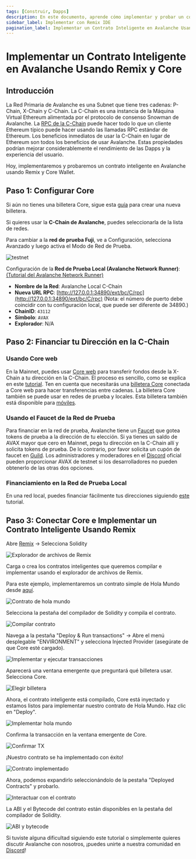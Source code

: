 ```yaml
---
tags: [Construir, Dapps]
description: En este documento, aprende cómo implementar y probar un contrato inteligente en Avalanche usando Remix y Core.
sidebar_label: Implementar con Remix IDE
pagination_label: Implementar un Contrato Inteligente en Avalanche Usando Remix y Core
---
```


# Implementar un Contrato Inteligente en Avalanche Usando Remix y Core

## Introducción

La Red Primaria de Avalanche es una Subnet que tiene tres cadenas: P-Chain, X-Chain
y C-Chain. La C-Chain es una instancia de la Máquina Virtual Ethereum alimentada
por el protocolo de consenso Snowman de Avalanche. La
[RPC de la C-Chain](/reference/avalanchego/c-chain/api.md) puede hacer todo lo que un cliente Ethereum típico puede hacer
usando las llamadas RPC estándar de Ethereum. Los beneficios inmediatos de
usar la C-Chain en lugar de Ethereum son todos los beneficios de usar
Avalanche. Estas propiedades podrían mejorar considerablemente el rendimiento de
las Dapps y la experiencia del usuario.

Hoy, implementaremos y probaremos un contrato inteligente en Avalanche usando Remix y Core Wallet.

## Paso 1: Configurar Core

Si aún no tienes una billetera Core, sigue esta
[guía](https://support.avax.network/en/articles/6100129-core-extension-how-do-i-create-a-new-wallet)
para crear una nueva billetera.

Si quieres usar la **C-Chain de Avalanche**, puedes seleccionarla de la lista de redes.

Para cambiar a la **red de prueba Fuji**, ve a Configuración, selecciona Avanzado y luego activa el Modo de Red de Prueba.

<div style={{textAlign: 'center'}}>

![testnet](/img/remix-core-guide/testnet.png)

</div>

Configuración de la **Red de Prueba Local (Avalanche Network Runner)**: [(Tutorial del Avalanche Network Runner)](/tooling/network-runner.md)

- **Nombre de la Red**: Avalanche Local C-Chain
- **Nueva URL RPC**:
  [http://127.0.0.1:34890/ext/bc/C/rpc](http://127.0.0.1:34890/ext/bc/C/rpc)
  (Nota: el número de puerto debe coincidir con tu configuración local, que puede ser diferente
  de 34890.)
- **ChainID**: `43112`
- **Símbolo**: `AVAX`
- **Explorador**: N/A

## Paso 2: Financiar tu Dirección en la C-Chain

### **Usando Core web**

En la Mainnet, puedes usar [Core
web](https://core.app/) para transferir fondos desde la X-Chain a tu
dirección en la C-Chain. El proceso es sencillo, como se explica en este
[tutorial](https://support.avax.network/en/articles/8133713-core-web-how-do-i-make-cross-chain-transfers-in-core-stake).
Ten en cuenta que necesitarás una [billetera Core](https://join.core.app/extension) conectada a Core web para hacer transferencias entre cadenas.
La billetera Core también se puede usar en redes de prueba y locales.
Esta billetera también está disponible para [móviles](https://support.avax.network/en/articles/6115608-core-mobile-where-can-i-download-core-mobile-to-my-phone).

### **Usando el Faucet de la Red de Prueba**

Para financiar en la red de prueba, Avalanche tiene un
[Faucet](https://faucet.avax.network/) que gotea tokens de prueba a la dirección de
tu elección. Si ya tienes un saldo de AVAX mayor que cero en Mainnet,
pega tu dirección en la C-Chain allí y solicita tokens de prueba. De lo contrario,
por favor solicita un cupón de faucet en
[Guild](https://guild.xyz/avalanche). Los administradores y moderadores en el [Discord](https://discord.com/invite/RwXY7P6)
oficial pueden proporcionar AVAX de testnet si los desarrolladores no pueden obtenerlo de las otras dos opciones.

### Financiamiento en la Red de Prueba Local

En una red local, puedes financiar fácilmente tus direcciones siguiendo
[este](/build/subnet/hello-subnet.md#importing-the-test-private-key) tutorial.

## Paso 3: Conectar Core e Implementar un Contrato Inteligente Usando Remix

Abre [Remix](https://remix.ethereum.org/) -&gt; Selecciona Solidity

![Explorador de archivos de Remix](/img/remix-core-guide/remix.png)

Carga o crea los contratos inteligentes que queremos compilar e implementar usando el explorador de archivos de Remix.

Para este ejemplo, implementaremos un contrato simple de Hola Mundo desde [aquí](https://blog.chain.link/how-to-create-a-hello-world-smart-contract-with-solidity/).

![Contrato de hola mundo](/img/remix-core-guide/contract.png)

Selecciona la pestaña del compilador de Solidity y compila el contrato.

![Compilar contrato](/img/remix-core-guide/compile.png)

Navega a la pestaña "Deploy & Run transactions" -&gt; Abre el menú desplegable "ENVIRONMENT" y selecciona
Injected Provider (asegúrate de que Core esté cargado).

![Implementar y ejecutar transacciones](/img/remix-core-guide/provider.png)

Aparecerá una ventana emergente que preguntará qué billetera usar. Selecciona Core.

<div style={{textAlign: 'center'}}>

![Elegir billetera](/img/remix-core-guide/wallet.png)

</div>

Ahora, el contrato inteligente está compilado, Core está inyectado y estamos listos para
implementar nuestro contrato de Hola Mundo. Haz clic en "Deploy".

![Implementar hola mundo](/img/remix-core-guide/deploy.png)

Confirma la transacción en la ventana emergente de Core.

<div style={{textAlign: 'center'}}>

![Confirmar TX](/img/remix-core-guide/approve.png)

</div>

¡Nuestro contrato se ha implementado con éxito!

![Contrato implementado](/img/remix-core-guide/deployed.png)

Ahora, podemos expandirlo seleccionándolo de la pestaña "Deployed Contracts" y probarlo.

<div style={{textAlign: 'center'}}>

![Interactuar con el contrato](/img/remix-core-guide/interact.png)

</div>

La ABI y el Bytecode del contrato están disponibles en la pestaña del compilador de Solidity.

<div style={{textAlign: 'center'}}>

![ABI y bytecode](/img/remix-core-guide/ABI-bytecode.png)

</div>

Si tuviste alguna dificultad siguiendo este tutorial o simplemente quieres discutir
Avalanche con nosotros, ¡puedes unirte a nuestra comunidad en [Discord](https://chat.avalabs.org/)!
